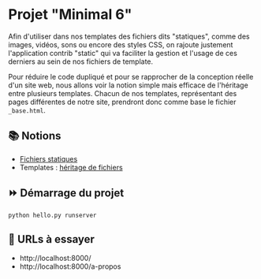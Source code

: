 # Projet "Minimal 6"

Afin d'utiliser dans nos templates des fichiers dits "statiques", comme des images, vidéos, sons ou encore des styles CSS, on rajoute justement l'application contrib "static" qui va faciliter la gestion et l'usage de ces derniers au sein de nos fichiers de template.

Pour réduire le code dupliqué et pour se rapprocher de la conception réelle d'un site web, nous allons voir la notion simple mais efficace de l'héritage entre plusieurs templates. Chacun de nos templates, représentant des pages différentes de notre site, prendront donc comme base le fichier `_base.html`.

## 📚 Notions

* [Fichiers statiques](https://docs.djangoproject.com/fr/3.2/howto/static-files/)
* Templates : [héritage de fichiers](https://docs.djangoproject.com/fr/3.2/ref/templates/language/#template-inheritance)

## ⏩ Démarrage du projet

    python hello.py runserver

## 🔗 URLs à essayer

* http://localhost:8000/
* http://localhost:8000/a-propos
